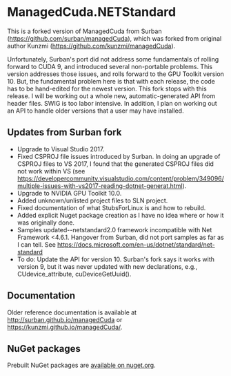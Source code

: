 # ManagedCuda.NETStandard

This is a forked version of ManagedCuda from Surban (https://github.com/surban/managedCuda),
which was forked from original author Kunzmi (https://github.com/kunzmi/managedCuda).

Unfortunately, Surban's port did not address some fundamentals of rolling forward to CUDA 9,
and introduced several non-portable problems. This version addresses those issues, and rolls forward
to the GPU Toolkit version 10. But, the fundamental problem here is that with each release,
the code has to be hand-edited for the newest version. This fork stops with this release. I will be
working out a whole new, automatic-generated API from header files. SWIG is too labor intensive. In addition,
I plan on working out an API to handle older versions that a user may have installed.

## Updates from Surban fork

* Upgrade to Visual Studio 2017.
* Fixed CSPROJ file issues introduced by Surban. In doing an upgrade of CSPROJ files to VS 2017, I found
  that the generated CSPROJ files did not work within VS (see https://developercommunity.visualstudio.com/content/problem/349096/multiple-issues-with-vs2017-reading-dotnet-generat.html).
* Upgrade to NVIDIA GPU Toolkit 10.0.
* Added unknown/unlisted project files to SLN project.
* Fixed documentation of what StubsForLinux is and how to rebuild.
* Added explicit Nuget package creation as I have no idea where or how it was originally done.
* Samples updated--netstandard2.0 framework incompatible with Net Framework <4.6.1. Hangover from Surban, did not port samples as far as I can tell. See https://docs.microsoft.com/en-us/dotnet/standard/net-standard
* To do: Update the API for version 10. Surban's fork says it works with version 9, but it was never updated with new declarations, e.g., CUdevice_attribute, cuDeviceGetUuid().

## Documentation

Older reference documentation is available at <http://surban.github.io/managedCuda> or <https://kunzmi.github.io/managedCuda/>.

## NuGet packages

Prebuilt NuGet packages are [available on nuget.org](https://www.nuget.org/packages/UnmanageableCuda/).
